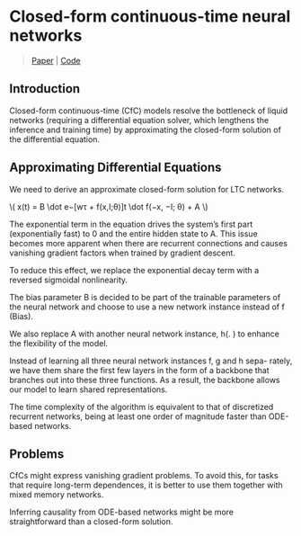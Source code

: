 # Closed-form continuous-time neural networks

> [Paper](https://www.nature.com/articles/s42256-022-00556-7) | [Code](https://github.com/raminmh/CfC)

## Introduction

Closed-form continuous-time (CfC) models resolve the bottleneck of liquid networks (requiring a differential equation solver, which lengthens the inference and training time) by approximating the closed-form solution of the differential equation.

## Approximating Differential Equations

We need to derive an approximate closed-form solution for LTC networks. 

\\( x(t) = B \dot e−[wτ + f(x,I;θ)]t \dot f(−x, −I; θ) + A \\)

The exponential term in the equation drives the system’s first part (exponentially fast) to 0 and the entire hidden state to A. This issue becomes more apparent when there are recurrent connections and causes vanishing gradient factors when trained by gradient descent. 

To reduce this effect, we replace the exponential decay term with a reversed sigmoidal nonlinearity. 

The bias parameter B is decided to be part of the trainable parameters of the neural network and choose to use a new network instance instead of f (Bias).

We also replace A with another neural network instance, h(. ) to enhance the flexibility of the model. 

Instead of learning all three neural network instances f, g and h sepa- rately, we have them share the first few layers in the form of a backbone that branches out into these three functions. As a result, the backbone allows our model to learn shared representations. 

The time complexity of the algorithm is equivalent to that of discretized recurrent networks, being at least one order of magnitude faster than ODE-based networks.

## Problems

CfCs might express vanishing gradient problems. To avoid this, for tasks that require long-term dependences, it is better to use them together with mixed memory networks. 

Inferring causality from ODE-based networks might be more straightforward than a closed-form solution. 
